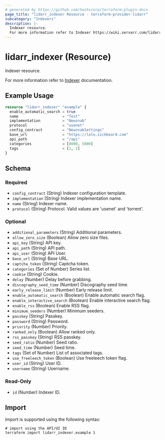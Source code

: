 ```yaml
---
# generated by https://github.com/hashicorp/terraform-plugin-docs
page_title: "lidarr_indexer Resource - terraform-provider-lidarr"
subcategory: "Indexers"
description: |-
  Indexer resource.
  For more information refer to Indexer https://wiki.servarr.com/lidarr/settings#indexers documentation.
---
```


# lidarr_indexer (Resource)

<!-- subcategory:Indexers -->Indexer resource.
For more information refer to [Indexer](https://wiki.servarr.com/lidarr/settings#indexers) documentation.

## Example Usage

```terraform
resource "lidarr_indexer" "example" {
  enable_automatic_search = true
  name                    = "Test"
  implementation          = "Newznab"
  protocol                = "usenet"
  config_contract         = "NewznabSettings"
  base_url                = "https://lolo.sickbeard.com"
  api_path                = "/api"
  categories              = [8000, 5000]
  tags                    = [1, 2]
}
```

<!-- schema generated by tfplugindocs -->
## Schema

### Required

- `config_contract` (String) Indexer configuration template.
- `implementation` (String) Indexer implementation name.
- `name` (String) Indexer name.
- `protocol` (String) Protocol. Valid values are 'usenet' and 'torrent'.

### Optional

- `additional_parameters` (String) Additional parameters.
- `allow_zero_size` (Boolean) Allow zero size files.
- `api_key` (String) API key.
- `api_path` (String) API path.
- `api_user` (String) API User.
- `base_url` (String) Base URL.
- `captcha_token` (String) Captcha token.
- `categories` (Set of Number) Series list.
- `cookie` (String) Cookie.
- `delay` (Number) Delay before grabbing.
- `discography_seed_time` (Number) Discography seed time.
- `early_release_limit` (Number) Early release limit.
- `enable_automatic_search` (Boolean) Enable automatic search flag.
- `enable_interactive_search` (Boolean) Enable interactive search flag.
- `enable_rss` (Boolean) Enable RSS flag.
- `minimum_seeders` (Number) Minimum seeders.
- `passkey` (String) Passkey.
- `password` (String) Password.
- `priority` (Number) Priority.
- `ranked_only` (Boolean) Allow ranked only.
- `rss_passkey` (String) RSS passkey.
- `seed_ratio` (Number) Seed ratio.
- `seed_time` (Number) Seed time.
- `tags` (Set of Number) List of associated tags.
- `use_freeleech_token` (Boolean) Use freeleech token flag.
- `user_id` (String) User ID.
- `username` (String) Username.

### Read-Only

- `id` (Number) Indexer ID.

## Import

Import is supported using the following syntax:

```shell
# import using the API/UI ID
terraform import lidarr_indexer.example 1
```
